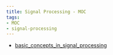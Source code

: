 ```yaml
---
title: Signal Processing - MOC
tags:
- MOC
- signal-processing
---
```


* [basic_concepts_in_signal_processing](signal_processing/basic_concepts_in_signal_processing.md)
